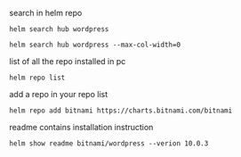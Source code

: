



search in helm repo 

```
helm search hub wordpress

helm search hub wordpress --max-col-width=0
```

list of all the repo installed  in pc 

```
helm repo list
```

add a repo in your repo list 

```
helm repo add bitnami https://charts.bitnami.com/bitnami
```

readme contains installation instruction

```
helm show readme bitnami/wordpress --verion 10.0.3
```




